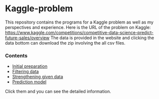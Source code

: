 # Kaggle-problem
This repository contains the programs for a Kaggle problem as well as my perspectives and experience.
Here is the URL of the problem on Kaggle: https://www.kaggle.com/competitions/competitive-data-science-predict-future-sales/overview
The data is provided in the website and clicking the data bottom can download the zip involving the all csv files.

### Contents

- [Initial preparation](/initial-preparation/initial-preparation.md)
- [Filtering data](/Filtering-data/Filtering-data.md)
- [Strengthening given data](/Strengthen-data/Strengthen-data.md)
- [Prediction model](/Prediction/Prediction.md)

Click them and you can see the detailed information.
